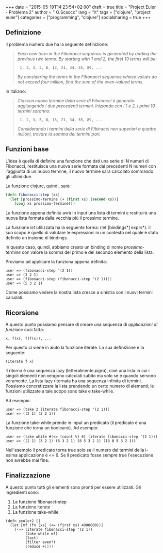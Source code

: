 +++
date = "2015-05-19T14:23:54+02:00"
draft = true
title = "Project Euler - Problema 2" 
author = " G.Scacco"
lang = "it"
tags = ["clojure", "project euler"]
categories = ["programming", "clojure"]
socialsharing = true
+++

## Definizione

Il problema numero due ha la seguente definizione:

> *Each new term in the Fibonacci sequence is generated by adding the previous two terms. By starting with 1 and 2, the first 10 terms will be:*
>
>      1, 2, 3, 5, 8, 13, 21, 34, 55, 89, ...
>
> *By considering the terms in the Fibonacci sequence whose values do not exceed four million, find the sum of the even-valued terms.*

In italiano:

> *Ciascun nuovo termine della serie di Fibonacci è generato aggiungendo i due precedenti termini. Iniziando con i 1 e 2, i primi 10 termini saranno:*
>
>      1, 2, 3, 5, 8, 13, 21, 34, 55, 89, ...
>
> *Considerando i termini della serie di Fibinacci non superiori a quattro milioni, trovare la somma dei termini pari.*

## Funzioni base

L'idea è quella di definire una funzione che dati una serie di N numeri di Fibonacci, restituisca una nuova serie formata dai precedenti N numeri con l'aggiunta di un nuovo termine; il nuovo termine sarà calcolato sommando gli ultimi due.

La funzione clojure, quindi, sarà:

``` clojure
(defn fibonacci-step [xs]
  (let [prossimo-termine (+ (first xs) (second xs))]
    (conj xs prossimo-termine)))
```

La funzione appena definita avrà in input una lista di termini e restituirà una nuova lista formata dalla vecchia più il prossimo termine.

La funzione *let* utilizzata ha la seguente forma: (let [bindings\*] exprs\*). Il suo scopo è quello di valutare le espressioni in un contesto nel quale è stato definito un insieme di bindings.

In questo caso, quindi, abbiamo creato un binding di nome *prossimo-termine* con valore la somma del primo e del secondo elemento della lista.

Proviamo ad applicare la funziona appena definita:

    user => (fibonacci-step '(2 1))
    user => (3 2 1)
    user => (fibonacci-step (fibonacci-step '(2 1))))
    user => (5 3 2 1)

Come possiamo vedere la nostra lista cresce a sinistra con i nuovi termini calcolati.
## Ricorsione

A questo punto possiamo pensare di creare una sequenza di *applicazioni di funzione* così fatta:

    x, f(x), f(f(x)), ...

Per questo ci viene in aiuto la funzione iterate. La sua definizione è la seguente:

    (iterate f x)

Il ritorno è una sequenza lazy (letteralmente *pigra*), cioè una lista in cui i singoli elementi non vengono calcolati subito ma solo se e quando servono veramente. La lista lazy ritornata ha una sequenza infinita di termini. Possiamo concretizzare la lista prendendo un certo numero di elementi; le funzioni utilizzate a tale scopo sono take e take-while.

Ad esempio:

    user => (take 2 (iterate fibonacci-step '(2 1)))
    user => ((2 1) (3 2 1))

La funzione take-while prende in input un predicato (il predicato è una funzione che torna un booleano). Ad esempio:

    user => (take-while #(<= (count %) 6) (iterate fibonacci-step '(2 1)))
    user => ((2 1) (3 2 1) (5 3 2 1) (8 5 3 2 1) (13 8 5 3 2 1))

Nell'esempio il predicato torna true solo se il numero dei termini della i-esima applicazione è <= 6. Se il predicato fosse sempre true l'esecuzione non avrebbe mai fine.

## Finalizzazione

A questo punto tutti gli elementi sono pronti per essere utilizzati. Gli ingredienti sono:

1. La funzione fibonacci-step
1. La funzione iterate
1. La funzione take-while

```
(defn peuler2 []
  (let [mf (fn [xs] (<= (first xs) 4000000))]
    (->> (iterate fibonacci-step '(2 1))
         (take-while mf)
         (last)
         (filter even?)
         (reduce +))))
```

